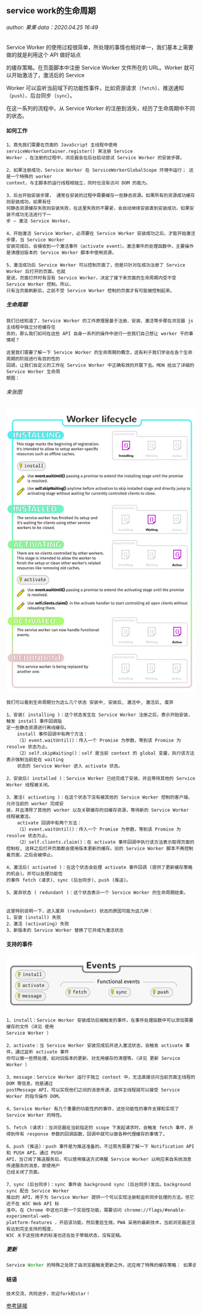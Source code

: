 ## service work的生命周期

###### *author: 果果    data：2020.04.25 16:49*

Service Worker 的使用过程很简单，所处理的事情也相对单一，我们基本上需要做的就是利用这个 API 做好站点

的缓存策略。在页面脚本中注册 Service Worker 文件所在的 URL。Worker 就可以开始激活了，激活后的 Service 

Worker 可以监听当前域下的功能性事件，比如资源请求（`fetch`）、推送通知（`push`）、后台同步（`sync`）。

在这一系列的流程中，从 Service Worker 的注册到消失，经历了生命周期中不同的状态。 

#### 如何工作

```
1、首先我们需要在页面的 JavaScript 主线程中使用 serviceWorkerContainer.register() 来注册 Service 
Worker ，在注册的过程中，浏览器会在后台启动尝试 Service Worker 的安装步骤。

2、如果注册成功，Service Worker 在 ServiceWorkerGlobalScope 环境中运行； 这是一个特殊的 worker 
context，与主脚本的运行线程相独立，同时也没有访问 DOM 的能力。

3、后台开始安装步骤， 通常在安装的过程中需要缓存一些静态资源。如果所有的资源成功缓存则安装成功，如果有任
何静态资源缓存失败则安装失败，在这里失败的不要紧，会自动继续安装直到安装成功，如果安装不成功无法进行下一
步 — 激活 Service Worker。

4、开始激活 Service Worker，必须要在 Service Worker 安装成功之后，才能开始激活步骤，当 Service Worker 
安装完成后，会接收到一个激活事件（activate event）。激活事件的处理函数中，主要操作是清理旧版本的 Service Worker 脚本中使用资源。

5、激活成功后 Service Worker 可以控制页面了，但是只针对在成功注册了 Service Worker 后打开的页面。也就
是说，页面打开时有没有 Service Worker，决定了接下来页面的生命周期内受不受 Service Worker 控制。所以，
只有当页面刷新后，之前不受 Service Worker 控制的页面才有可能被控制起来。
```

##### 生命周期

```
我们已经知道了，Service Worker 的工作原理是基于注册、安装、激活等步骤在浏览器 js 主线程中独立分担缓存任
务的，那么我们如何在这些 API 自身一系列的操作中进行一些我们自己想让 worker 干的事情呢？

这里我们需要了解一下 Service Worker 的生命周期的概念，这有利于我们学会在各个生命周期的阶段进行有目的性的
回调，让我们自定义的工作在 Service Worker 中正确有效的开展下去。MDN 给出了详细的 Service Worker 生命周
期图：
```

###### 来张图

![生命周期](.\lifecycle.png)

```
我们可以看到生命周期分为这么几个状态 安装中, 安装后, 激活中, 激活后, 废弃

1、安装( installing )：这个状态发生在 Service Worker 注册之后，表示开始安装，触发 install 事件回调指
定一些静态资源进行离线缓存。
	install 事件回调中有两个方法：
	（1）event.waitUntil()：传入一个 Promise 为参数，等到该 Promise 为 resolve 状态为止。
	（2）self.skipWaiting()：self 是当前 context 的 global 变量，执行该方法表示强制当前处在 waiting 
	状态的 Service Worker 进入 activate 状态。

2、安装后( installed )：Service Worker 已经完成了安装，并且等待其他的 Service Worker 线程被关闭。

3、激活( activating )：在这个状态下没有被其他的 Service Worker 控制的客户端，允许当前的 worker 完成安
装，并且清除了其他的 worker 以及关联缓存的旧缓存资源，等待新的 Service Worker 线程被激活。
	activate 回调中有两个方法：
	（1）event.waitUntil()：传入一个 Promise 为参数，等到该 Promise 为 resolve 状态为止。
	（2）self.clients.claim()：在 activate 事件回调中执行该方法表示取得页面的控制权, 这样之后打开页面都会使用版本更新的缓存。旧的 Service Worker 脚本不再控制着页面，之后会被停止。

4、激活后( activated )：在这个状态会处理 activate 事件回调 (提供了更新缓存策略的机会)。并可以处理功能性
的事件 fetch (请求)、sync (后台同步)、push (推送)。

5、废弃状态 ( redundant )：这个状态表示一个 Service Worker 的生命周期结束。


这里特别说明一下，进入废弃 (redundant) 状态的原因可能为这几种：
1、安装 (install) 失败
2、激活 (activating) 失败
3、新版本的 Service Worker 替换了它并成为激活状态
```

#### 支持的事件

![支持的事件](.\events.png)

```
1、install：Service Worker 安装成功后被触发的事件，在事件处理函数中可以添加需要缓存的文件（详见 使用 
Service Worker ）

2、activate：当 Service Worker 安装完成后并进入激活状态，会触发 activate 事件。通过监听 activate 事件
你可以做一些预处理，如对旧版本的更新、对无用缓存的清理等。（详见 更新 Service Worker ）

3、message：Service Worker 运行于独立 context 中，无法直接访问当前页面主线程的 DOM 等信息，但是通过 
postMessage API，可以实现他们之间的消息传递，这样主线程就可以接受 Service Worker 的指令操作 DOM。

4、Service Worker 有几个重要的功能性的的事件，这些功能性的事件支撑和实现了 Service Worker 的特性。

5、fetch (请求)：当浏览器在当前指定的 scope 下发起请求时，会触发 fetch 事件，并得到传有 response 参数的回调函数，回调中就可以做各种代理缓存的事情了。

6、push (推送)：push 事件是为推送准备的。不过首先需要了解一下 Notification API 和 PUSH API。通过 PUSH 
API，当订阅了推送服务后，可以使用推送方式唤醒 Service Worker 以响应来自系统消息传递服务的消息，即使用户
已经关闭了页面。

7、sync (后台同步)：sync 事件由 background sync (后台同步)发出。background sync 配合 Service Worker 
推出的 API，用于为 Service Worker 提供一个可以实现注册和监听同步处理的方法。但它还不在 W3C Web API 标
准中。在 Chrome 中这也只是一个实验性功能，需要访问 chrome://flags/#enable-experimental-web-
platform-features ，开启该功能，然后重启生效。PWA 采用的最新技术，当前浏览器还没有达到完全支持的程度，
W3C 关于这些技术的标准也还在处于草稿状态，没有定稿。
```

##### 更新

```javascript
Service Worker 的特殊之处除了由浏览器触发更新之外，还应用了特殊的缓存策略： 如果该文件已 24 小时没有更新，当 Update 触发时会强制更新。这意味着最坏情况下 Service Worker 会每天更新一次。
```

####  结语

 ```javascrip
技术交流，共同进步，欢迎fork和star！
 ```
 [参考链接](https://www.bookstack.cn/read/pwa-doc/README.md )